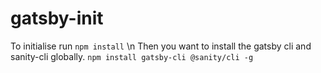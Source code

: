 # gatsby-init

To initialise run `npm install` \n
Then you want to install the gatsby cli and sanity-cli globally. `npm install gatsby-cli @sanity/cli -g`
